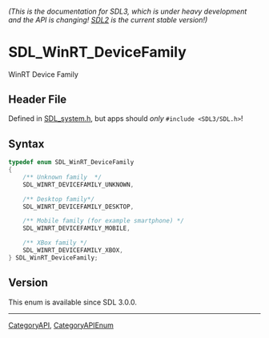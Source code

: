 ###### (This is the documentation for SDL3, which is under heavy development and the API is changing! [SDL2](https://wiki.libsdl.org/SDL2/) is the current stable version!)
# SDL_WinRT_DeviceFamily

WinRT Device Family

## Header File

Defined in [SDL_system.h](https://github.com/libsdl-org/SDL/blob/main/include/SDL3/SDL_system.h), but apps should _only_ `#include <SDL3/SDL.h>`!

## Syntax

```c
typedef enum SDL_WinRT_DeviceFamily
{
    /** Unknown family  */
    SDL_WINRT_DEVICEFAMILY_UNKNOWN,

    /** Desktop family*/
    SDL_WINRT_DEVICEFAMILY_DESKTOP,

    /** Mobile family (for example smartphone) */
    SDL_WINRT_DEVICEFAMILY_MOBILE,

    /** XBox family */
    SDL_WINRT_DEVICEFAMILY_XBOX,
} SDL_WinRT_DeviceFamily;
```

## Version

This enum is available since SDL 3.0.0.

----
[CategoryAPI](CategoryAPI), [CategoryAPIEnum](CategoryAPIEnum)

